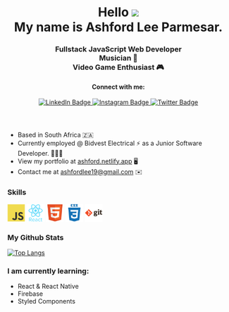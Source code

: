 

<div id="header" align="center">
  <h1>Hello <img src="https://media.giphy.com/media/hvRJCLFzcasrR4ia7z/giphy.gif" width="30px"/></br>My name is Ashford Lee Parmesar.</h1>
  
  
  <h3>Fullstack JavaScript Web Developer</br>Musician 🎸</br>Video Game Enthusiast 🎮</h3>
  
  <h4>Connect with me:</h4>
  
  
  <div id="badges">
  <a href="https://www.linkedin.com/in/ashfordleeparmesar">
    <img src="https://img.shields.io/badge/LinkedIn-blue?style=for-the-badge&logo=linkedin&logoColor=white" alt="LinkedIn Badge"/>
  </a>
  <a href="https://www.instagram.com/ashfordisnotonfire_">
    <img src="https://img.shields.io/badge/Instagram-purple?style=for-the-badge&logo=instagram&logoColor=white" alt="Instagram Badge"/>
  </a>
  <a href="https://www.twitter.com/ashfordisonfire">
    <img src="https://img.shields.io/badge/Twitter-blue?style=for-the-badge&logo=twitter&logoColor=white" alt="Twitter Badge"/>
  </a>
    </br><img src="https://komarev.com/ghpvc/?username=ashford-lee-parmesar&style=flat-square&color=blue" alt=""/>
</div>
  <h1></h1>
</div>

- Based in South Africa 🇿🇦
- Currently employed @ Bidvest Electrical ⚡️ as a Junior Software Developer. 🧑🏻‍💻
- View my portfolio at <a href="https://ashford.netlify.app">ashford.netlify.app</a> 🖥
- Contact me at <a href="https://mailto:ashfordlee19@gmail.com">ashfordlee19@gmail.com</a> ✉️ 

<h3>Skills</h3>

<div>
    <img src="https://github.com/devicons/devicon/blob/master/icons/javascript/javascript-original.svg" title="JavaScript" alt="JavaScript" width="40"  height="40"/>
  <img src="https://github.com/devicons/devicon/blob/master/icons/react/react-original-wordmark.svg" title="React" alt="React" width="40" height="40"/>
  <img src="https://github.com/devicons/devicon/blob/master/icons/html5/html5-original.svg" title="HTML5" alt="HTML" width="40" height="40"/>
  <img src="https://github.com/devicons/devicon/blob/master/icons/css3/css3-plain-wordmark.svg"  title="CSS3" alt="CSS" width="40" height="40"/>
  <img src="https://github.com/devicons/devicon/blob/master/icons/git/git-original-wordmark.svg" title="Git" **alt="Git" width="40" height="40"/>
</div>

<h3>My Github Stats</h3>

[![Top Langs](https://github-readme-stats.vercel.app/api/top-langs/?username=ashford-lee-parmesar&layout=compact&theme=vision-friendly-dark)](https://github.com/anuraghazra/github-readme-stats)

<h3>I am currently learning:</h3>

- React & React Native </br>
- Firebase
- Styled Components


<!---
Ashford-Lee-Parmesar/Ashford-Lee-Parmesar is a ✨ special ✨ repository because its `README.md` (this file) appears on your GitHub profile.
You can click the Preview link to take a look at your changes.
--->
